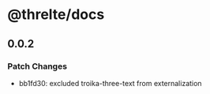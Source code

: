 # @threlte/docs

## 0.0.2

### Patch Changes

- bb1fd30: excluded troika-three-text from externalization

